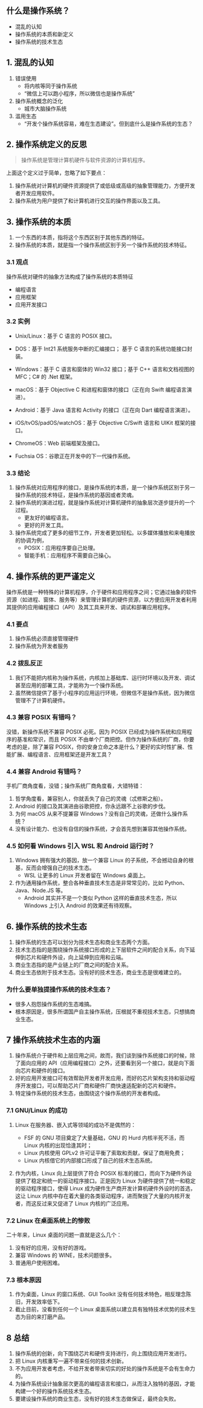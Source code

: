 ## 什么是操作系统？

- 混乱的认知
- 操作系统的本质和新定义
- 操作系统的技术生态

		
## 1. 混乱的认知

1. 错误使用
   * 将内核等同于操作系统
   * “微信上可以跑小程序，所以微信也是操作系统”
1. 操作系统概念的泛化
   * 城市大脑操作系统
1. 滥用生态
   * “开发个操作系统容易，难在生态建设”。但到底什么是操作系统的生态？

		
## 2. 操作系统定义的反思

> 操作系统是管理计算机硬件与软件资源的计算机程序。

上面这个定义过于简单，忽略了如下要点：

1. 操作系统对计算机的硬件资源提供了或低级或高级的抽象管理能力，方便开发者开发应用软件。
1. 操作系统为用户提供了和计算机进行交互的操作界面以及工具。

		
## 3. 操作系统的本质

1. 一个东西的本质，指将这个东西区别于其他东西的特征。
1. 操作系统的本质，就是指一个操作系统区别于另一个操作系统的技术特征。

	
### 3.1 观点

操作系统对硬件的抽象方法构成了操作系统的本质特征

- 编程语言
- 应用框架
- 应用开发接口

	
### 3.2 实例

- Unix/Linux：基于 C 语言的 POSIX 接口。
- DOS：基于 Int21 系统服务中断的汇编接口； 基于 C 语言的系统功能接口封装。
- Windows：基于 C 语言和窗体的 Win32 接口；基于 C++ 语言和文档视图的 MFC；C# 的 .Net 框架。
- macOS：基于 Objective C 和进程和窗体的接口（正在向 Swift 编程语言演进）。
- Android：基于 Java 语言和 Activity 的接口（正在向 Dart 编程语言演进）。
- iOS/tvOS/padOS/watchOS：基于 Objective C/Swift 语言和 UIKit 框架的接口。

	
- ChromeOS：Web 前端框架及接口。
- Fuchsia OS：谷歌正在开发中的下一代操作系统。

	
### 3.3 结论

1. 操作系统对应用程序的接口，是操作系统的本质，是一个操作系统区别于另一操作系统的技术特征，是操作系统的基因或者灵魂。
1. 操作系统的演进过程，就是操作系统对计算机硬件的抽象层次逐步提升的一个过程。
   - 更友好的编程语言。
   - 更好的开发工具。
1. 操作系统完成了更多的细节工作，开发者更加轻松。以多媒体播放和来电播放的协调为例，
   - POSIX：应用程序要自己处理。
   - 智能手机：应用程序不需要自己操心。

		
## 4. 操作系统的更严谨定义

操作系统是一种特殊的计算机程序，介于硬件和应用程序之间；它通过抽象的软件资源（如进程、窗体、服务等）来管理计算机的硬件资源，以方便应用开发者利用其提供的应用编程接口（API）及其工具来开发、调试和部署应用程序。

	
### 4.1 要点

1. 操作系统必须直接管理硬件
1. 操作系统为开发者服务

	
### 4.2 拨乱反正

1. 我们不能把内核称为操作系统，内核加上基础库、运行时环境以及开发、调试甚至应用的部署工具，才能称为一个操作系统。
1. 虽然微信提供了基于小程序的应用运行环境，但微信不是操作系统，因为微信管理不了计算机硬件。

	
### 4.3 兼容 POSIX 有错吗？

没错，新操作系统不兼容 POSIX 必死。因为 POSIX 已经成为操作系统和应用程序的基准和常识，而且 POSIX 不由单个厂商把控。但作为操作系统的厂商，你要考虑的是，除了兼容 POSIX，你的安身立命之本是什么？更好的实时性扩展、性能扩展、编程语言、应用框架还是开发工具？

	
### 4.4 兼容 Android 有错吗？

手机厂商角度看，没错；操作系统厂商角度看，大错特错：

1. 哲学角度看，兼容别人，你就丢失了自己的灵魂（忒修斯之船）。
1. Android 的接口及其演进由谷歌把控，你永远跟不上谷歌的步伐。
1. 为何 macOS 从来不提兼容 Windows？没有自己的灵魂，还做什么操作系统？
1. 没有设计能力、也没有自信的操作系统，才会首先想到兼容其他操作系统。

	
### 4.5 如何看 Windows 引入 WSL 和 Android 运行时？

1. Windows 拥有强大的基因，放一个兼容 Linux 的子系统，不会撼动自身的根基，反而会增强自己的技术生态。
   - WSL 让更多的 Linux 开发者留在 Windows 桌面上。
1. 作为通用操作系统，整合各种垂直技术生态是非常常见的，比如 Python、Java、Node.JS 等。
   - Android 其实并不是一个类似 Python 这样的垂直技术生态，所以 Windows 上引入 Android 的效果还有待观察。

		
## 6. 操作系统的技术生态

1. 操作系统的生态可以划分为技术生态和商业生态两个方面。
1. 技术生态指的是围绕操作系统接口形成的上下层软件之间的配合关系，向下延伸到芯片和硬件外设，向上延伸到应用和云端。
1. 商业生态指的是产业链上的厂商之间的配合关系。
1. 商业生态依附于技术生态。没有好的技术生态，商业生态是很难建立的。

	
### 为什么要单独提操作系统的技术生态？

- 很多人抱怨操作系统的生态难搞。
- 根本原因是，很多所谓国产自主操作系统，压根就不重视技术生态，只想搞商业生态。

		
## 7 操作系统技术生态的内涵

1. 操作系统介于硬件和上层应用之间，故而，我们谈到操作系统接口的时候，除了面向应用的 API（应用编程接口）之外，还要看到另一个接口，就是向下面向芯片和硬件的接口。
1. 好的应用开发接口可有效帮助开发者开发应用，而好的芯片架构支持和驱动程序开发接口，可以帮助芯片厂商和硬件厂商快速适配新的芯片和硬件。
1. 特定操作系统的技术生态，由围绕这个操作系统的开发者构成。

	
### 7.1 GNU/Linux 的成功

1. Linux 在服务器、嵌入式等领域的成功不是偶然的：
   - FSF 的 GNU 项目奠定了大量基础，GNU 的 Hurd 内核半死不活，而 Linux 内核的出现恰逢其时；
   - Linux 内核使用 GPLv2 许可证平衡了索取和贡献，保证了商用免费；
   - Linux 内核借它的内部接口形成了自己的技术生态系统。

	
1. 作为内核，Linux 向上层提供了符合 POSIX 标准的接口，而向下为硬件外设提供了稳定和统一的驱动程序接口。正是因为 Linux 为硬件提供了统一和稳定的驱动程序接口，使得 Linux 成为硬件生产商开发计算机硬件外设时的首选，这让 Linux 内核中存在着大量的各类驱动程序，进而聚拢了大量的内核开发者，而这反过来又促进了 Linux 内核的广泛应用。

	
### 7.2 Linux 在桌面系统上的惨败

二十年来，Linux 桌面的问题一直就是这么几个：

1. 没有好的应用，没有好的游戏。
1. 兼容 Windows 的 WINE，技术问题很多。
1. 普通用户使用困难。

	
### 7.3 根本原因

1. 作为桌面，Linux 的窗口系统、GUI Toolkit 没有任何技术特色，相反理念陈旧，开发效率低下。
1. 截止目前，没看到任何一个 Linux 桌面系统以建立具有独特技术优势的技术生态为目的来打磨产品。

	
## 8 总结

1. 操作系统的创新，向下围绕芯片和硬件支持进行，向上围绕应用开发进行。
1. 把 Linux 内核重写一遍不带来任何的技术创新。
1. 不为应用开发者考虑，不给开发者带来切实的好处的操作系统是不会有生命力的。
1. 为操作系统设计抽象层次更高的编程语言和接口，从而注入独特的基因，才能构建一个好的操作系统技术生态。
1. 要建设操作系统的商业生态，没有好的技术生态做保证，最终会失败。

